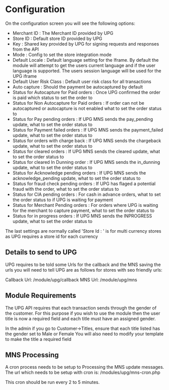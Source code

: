 Configuration
=============

On the configuration screen you will see the following options:

* Merchant ID : The Merchant ID provided by UPG
* Store ID : Default store ID provided by UPG
* Key : Shared key provided by UPG for signing requests and responses from the API
* Mode : Config to set the store integration mode
* Default Locale : Default language setting for the Iframe. By default the module will attempt to get the users current language and if the user language is supported. The users session language will be used for the UPG iframe
* Default User Risk Class : Default user risk class for all transactions
* Auto capture : Should the payment be autocaptured by default
* Status for Autocapture for Paid orders : Once UPG confirmed the order is paid which status to set the order to
* Status for Non Autocapture for Paid orders : If order can not be autocaptured or autocapture is not enabled what to set the order status to
* Status for Pay pending orders : If UPG MNS sends the pay_pending update, what to set the order status to
* Status for Payment failed orders : If UPG MNS sends the payment_failed update, what to set the order status to
* Status for orders with charge back : If UPG MNS sends the chargeback update, what to set the order status to
* Status for cleared orders : If UPG MNS sends the cleared update, what to set the order status to
* Status for cleared In Dunning order : If UPG MNS sends the in_dunning update, what to set the order status to
* Status for Acknowledge pending orders : If UPG MNS sends the acknowledge_pending update, what to set the order status to
* Status for fraud check pending orders : If UPG has flaged a potential fraud with the order, what to set the order status to
* Status for CIA pending orders : For cash in advance orders, what to set the order status to if UPG is waiting for payment
* Status for Merchant Pending orders : For orders where UPG is waiting for the merchant to capture payment, what to set the order status to
* Status for in progress orders : If UPG MNS sends the INPROGRESS update, what to set the order status to

The last settings are normally called 'Store Id : <currency code>' is for multi currency stores as UPG requires a store id for each currency

Details to send to UPG
----------------------

UPG requires to be told some Urls for the callback and the MNS saving the urls you will need to tell UPG are as follows for stores with seo friendly urls:

Callback Url: <store domain>/module/upg/callback
MNS Url: <store domain>/module/upg/mns

Module Requirements
-------------------
The UPG API requires that each transaction sends through the gender of the customer. For this purpose if you wish to use the module then the user title is now a required field and each title must have an assigned gender.

In the admin if you go to Customer->Titles, ensure that each title listed has the gender set to Male or Female
You will also need to modify your template to make the title a required field

MNS Processing
--------------
A cron process needs to be setup to Processing the MNS update messages. The url which needs to be setup with cron is:
<store url>/modules/upg/mns-cron.php

This cron should be run every 2 to 5 minutes.
